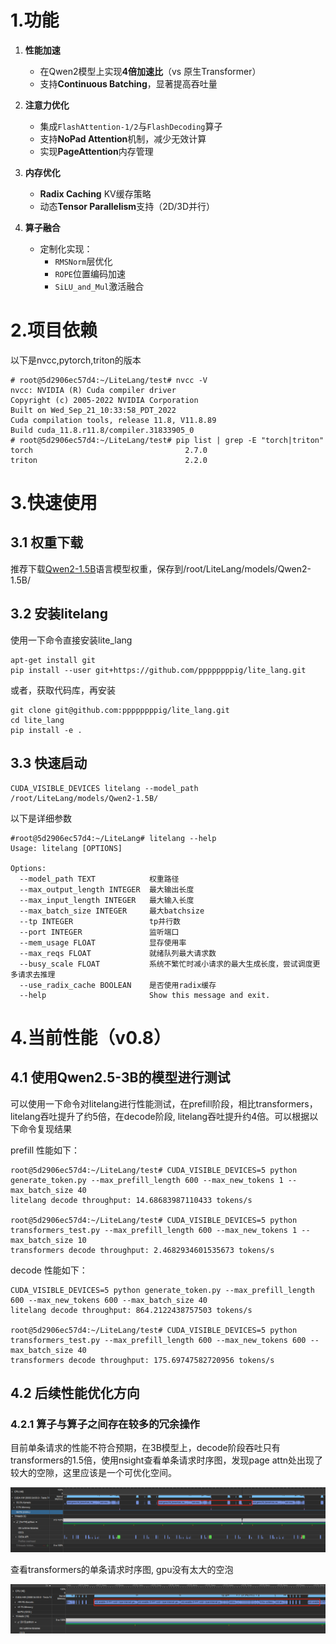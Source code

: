 # 1.功能

1. **性能加速**  
   - 在Qwen2模型上实现**4倍加速比**（vs 原生Transformer）
   - 支持**Continuous Batching**，显著提高吞吐量

2. **注意力优化**  
   - 集成`FlashAttention-1/2`与`FlashDecoding`算子
   - 支持**NoPad Attention**机制，减少无效计算
   - 实现**PageAttention**内存管理

3. **内存优化**  
   - **Radix Caching** KV缓存策略
   - 动态**Tensor Parallelism**支持（2D/3D并行）

4. **算子融合**  
   - 定制化实现：
     - `RMSNorm`层优化
     - `ROPE`位置编码加速
     - `SiLU_and_Mul`激活融合


# 2.项目依赖

以下是nvcc,pytorch,triton的版本

```
# root@5d2906ec57d4:~/LiteLang/test# nvcc -V
nvcc: NVIDIA (R) Cuda compiler driver
Copyright (c) 2005-2022 NVIDIA Corporation
Built on Wed_Sep_21_10:33:58_PDT_2022
Cuda compilation tools, release 11.8, V11.8.89
Build cuda_11.8.r11.8/compiler.31833905_0
# root@5d2906ec57d4:~/LiteLang/test# pip list | grep -E "torch|triton"
torch                                  2.7.0
triton                                 2.2.0

```

# 3.快速使用

## 3.1 权重下载

推荐下载[Qwen2-1.5B](https://huggingface.co/Qwen/Qwen2-1.5B/tree/main)语言模型权重，保存到/root/LiteLang/models/Qwen2-1.5B/

## 3.2 安装litelang
使用一下命令直接安装lite_lang
```
apt-get install git
pip install --user git+https://github.com/ppppppppig/lite_lang.git
```
或者，获取代码库，再安装
```
git clone git@github.com:ppppppppig/lite_lang.git
cd lite_lang
pip install -e .
```


## 3.3 快速启动
```
CUDA_VISIBLE_DEVICES litelang --model_path /root/LiteLang/models/Qwen2-1.5B/
```
以下是详细参数

```
#root@5d2906ec57d4:~/LiteLang# litelang --help 
Usage: litelang [OPTIONS]

Options:
  --model_path TEXT            权重路径
  --max_output_length INTEGER  最大输出长度
  --max_input_length INTEGER   最大输入长度
  --max_batch_size INTEGER     最大batchsize
  --tp INTEGER                 tp并行数
  --port INTEGER               监听端口
  --mem_usage FLOAT            显存使用率
  --max_reqs FLOAT             就绪队列最大请求数
  --busy_scale FLOAT           系统不繁忙时减小请求的最大生成长度，尝试调度更多请求去推理
  --use_radix_cache BOOLEAN    是否使用radix缓存
  --help                       Show this message and exit.
```

# 4.当前性能（v0.8）

## 4.1 使用Qwen2.5-3B的模型进行测试
可以使用一下命令对litelang进行性能测试，在prefill阶段，相比transformers，litelang吞吐提升了约5倍，在decode阶段, litelang吞吐提升约4倍。可以根据以下命令复现结果

prefill 性能如下：
```
root@5d2906ec57d4:~/LiteLang/test# CUDA_VISIBLE_DEVICES=5 python generate_token.py --max_prefill_length 600 --max_new_tokens 1 --max_batch_size 40
litelang decode throughput: 14.68683987110433 tokens/s

root@5d2906ec57d4:~/LiteLang/test# CUDA_VISIBLE_DEVICES=5 python transformers_test.py --max_prefill_length 600 --max_new_tokens 1 --max_batch_size 10
transformers decode throughput: 2.4682934601535673 tokens/s
```
decode 性能如下：
```
CUDA_VISIBLE_DEVICES=5 python generate_token.py --max_prefill_length 600 --max_new_tokens 600 --max_batch_size 40
litelang decode throughput: 864.2122438757503 tokens/s

root@5d2906ec57d4:~/LiteLang/test# CUDA_VISIBLE_DEVICES=5 python transformers_test.py --max_prefill_length 600 --max_new_tokens 600 --max_batch_size 40
transformers decode throughput: 175.69747582720956 tokens/s
```

## 4.2 后续性能优化方向

### 4.2.1 算子与算子之间存在较多的冗余操作

目前单条请求的性能不符合预期，在3B模型上，decode阶段吞吐只有transformers的1.5倍，使用nsight查看单条请求时序图，发现page attn处出现了较大的空隙，这里应该是一个可优化空间。

![litelang单条请求时序图](./images/litelang单条请求时序图.png)

查看transformers的单条请求时序图, gpu没有太大的空泡

![transformers单条请求时序图](./images/transformers单条请求时序图.png)


